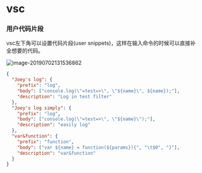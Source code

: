 # vsc

### 用户代码片段

vsc左下角可以设置代码片段(user snippets)，这样在输入命令的时候可以直接补全想要的代码。

![image-20190702131536862](http://ww1.sinaimg.cn/large/006tNc79ly1g4lf642vgzj304z071q4i.jpg)

```json
{
  "Joey's log": {
    "prefix": "log",
    "body": ["console.log(\"=test=>\", \"${name}\", ${name});"],
    "description": "Log in test filter"
  },
  "Joey's log simply": {
    "prefix": "log",
    "body": ["console.log(\"=test=>\", \"${name}\");"],
    "description": "easily log"
  },
  "var&function": {
    "prefix": "function",
    "body": ["var ${name} = function(${params}){", "\t$0", "}"],
    "description": "var&function"
  }
}
```

